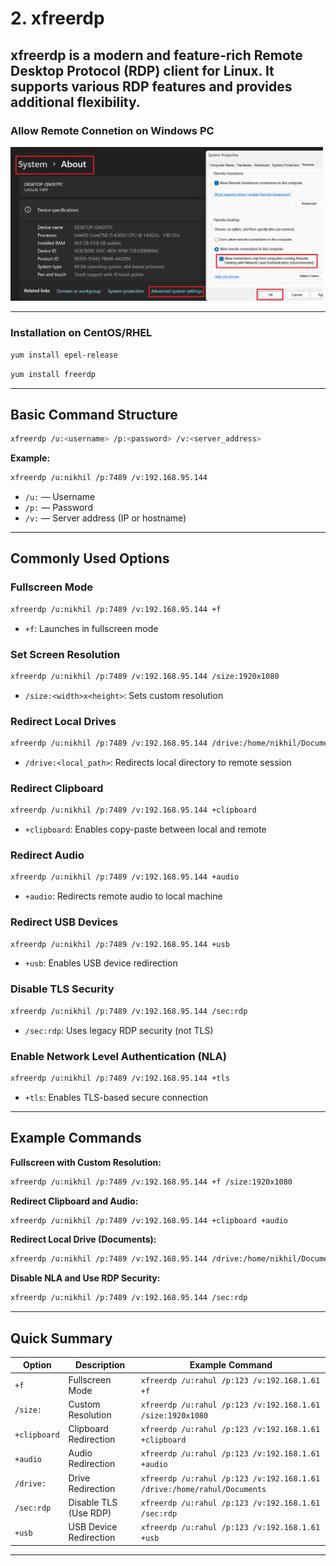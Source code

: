 
# 2. xfreerdp

**xfreerdp** is a modern and feature-rich Remote Desktop Protocol (RDP) client for Linux. It supports various RDP features and provides additional flexibility.
---
### Allow Remote Connetion on Windows PC

<img src="https://github.com/nikhilpatidar01/Linux-Server/blob/Master/Proxy%20Server/CentOS/Configuration%20Images/16.%20Allow%20Remote%20Access%20Checkbox%20on.png" width="500"/>

---


### Installation on CentOS/RHEL

```bash
yum install epel-release
```
```bash
yum install freerdp
```

---

## Basic Command Structure

```bash
xfreerdp /u:<username> /p:<password> /v:<server_address>
```

**Example:**

```bash
xfreerdp /u:nikhil /p:7489 /v:192.168.95.144
```

* `/u:` — Username
* `/p:` — Password
* `/v:` — Server address (IP or hostname)

---

## Commonly Used Options

### Fullscreen Mode

```bash
xfreerdp /u:nikhil /p:7489 /v:192.168.95.144 +f
```

* `+f`: Launches in fullscreen mode

### Set Screen Resolution

```bash
xfreerdp /u:nikhil /p:7489 /v:192.168.95.144 /size:1920x1080
```

* `/size:<width>x<height>`: Sets custom resolution

### Redirect Local Drives

```bash
xfreerdp /u:nikhil /p:7489 /v:192.168.95.144 /drive:/home/nikhil/Documents
```

* `/drive:<local_path>`: Redirects local directory to remote session

### Redirect Clipboard

```bash
xfreerdp /u:nikhil /p:7489 /v:192.168.95.144 +clipboard
```

* `+clipboard`: Enables copy-paste between local and remote

### Redirect Audio

```bash
xfreerdp /u:nikhil /p:7489 /v:192.168.95.144 +audio
```

* `+audio`: Redirects remote audio to local machine

### Redirect USB Devices

```bash
xfreerdp /u:nikhil /p:7489 /v:192.168.95.144 +usb
```

* `+usb`: Enables USB device redirection

### Disable TLS Security

```bash
xfreerdp /u:nikhil /p:7489 /v:192.168.95.144 /sec:rdp
```

* `/sec:rdp`: Uses legacy RDP security (not TLS)

### Enable Network Level Authentication (NLA)

```bash
xfreerdp /u:nikhil /p:7489 /v:192.168.95.144 +tls
```

* `+tls`: Enables TLS-based secure connection

---

## Example Commands

**Fullscreen with Custom Resolution:**

```bash
xfreerdp /u:nikhil /p:7489 /v:192.168.95.144 +f /size:1920x1080
```

**Redirect Clipboard and Audio:**

```bash
xfreerdp /u:nikhil /p:7489 /v:192.168.95.144 +clipboard +audio
```

**Redirect Local Drive (Documents):**

```bash
xfreerdp /u:nikhil /p:7489 /v:192.168.95.144 /drive:/home/nikhil/Documents
```

**Disable NLA and Use RDP Security:**

```bash
xfreerdp /u:nikhil /p:7489 /v:192.168.95.144 /sec:rdp
```

---

## Quick Summary

| Option       | Description            | Example Command                                                         |
| ------------ | ---------------------- | ----------------------------------------------------------------------- |
| `+f`         | Fullscreen Mode        | `xfreerdp /u:rahul /p:123 /v:192.168.1.61 +f`                           |
| `/size:`     | Custom Resolution      | `xfreerdp /u:rahul /p:123 /v:192.168.1.61 /size:1920x1080`              |
| `+clipboard` | Clipboard Redirection  | `xfreerdp /u:rahul /p:123 /v:192.168.1.61 +clipboard`                   |
| `+audio`     | Audio Redirection      | `xfreerdp /u:rahul /p:123 /v:192.168.1.61 +audio`                       |
| `/drive:`    | Drive Redirection      | `xfreerdp /u:rahul /p:123 /v:192.168.1.61 /drive:/home/rahul/Documents` |
| `/sec:rdp`   | Disable TLS (Use RDP)  | `xfreerdp /u:rahul /p:123 /v:192.168.1.61 /sec:rdp`                     |
| `+usb`       | USB Device Redirection | `xfreerdp /u:rahul /p:123 /v:192.168.1.61 +usb`                         |

---

